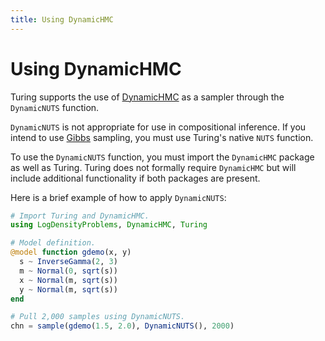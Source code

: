 ```yaml
---
title: Using DynamicHMC
---
```


# Using DynamicHMC

Turing supports the use of [DynamicHMC](https://github.com/tpapp/DynamicHMC.jl) as a sampler through the `DynamicNUTS` function.


`DynamicNUTS` is not appropriate for use in compositional inference. If you intend to use [Gibbs]({{site.baseurl}}/docs/library/#Turing.Inference.Gibbs) sampling, you must use Turing's native `NUTS` function.


To use the `DynamicNUTS` function, you must import the `DynamicHMC` package as well as Turing. Turing does not formally require `DynamicHMC` but will include additional functionality if both packages are present.

Here is a brief example of how to apply `DynamicNUTS`:


```julia
# Import Turing and DynamicHMC.
using LogDensityProblems, DynamicHMC, Turing

# Model definition.
@model function gdemo(x, y)
  s ~ InverseGamma(2, 3)
  m ~ Normal(0, sqrt(s))
  x ~ Normal(m, sqrt(s))
  y ~ Normal(m, sqrt(s))
end

# Pull 2,000 samples using DynamicNUTS.
chn = sample(gdemo(1.5, 2.0), DynamicNUTS(), 2000)
```
